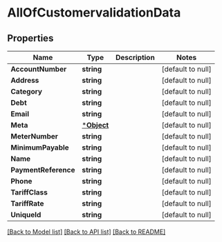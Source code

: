 # AllOfCustomervalidationData

## Properties
Name | Type | Description | Notes
------------ | ------------- | ------------- | -------------
**AccountNumber** | **string** |  | [default to null]
**Address** | **string** |  | [default to null]
**Category** | **string** |  | [default to null]
**Debt** | **string** |  | [default to null]
**Email** | **string** |  | [default to null]
**Meta** | [***Object**](.md) |  | [default to null]
**MeterNumber** | **string** |  | [default to null]
**MinimumPayable** | **string** |  | [default to null]
**Name** | **string** |  | [default to null]
**PaymentReference** | **string** |  | [default to null]
**Phone** | **string** |  | [default to null]
**TariffClass** | **string** |  | [default to null]
**TariffRate** | **string** |  | [default to null]
**UniqueId** | **string** |  | [default to null]

[[Back to Model list]](../README.md#documentation-for-models) [[Back to API list]](../README.md#documentation-for-api-endpoints) [[Back to README]](../README.md)

